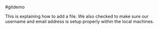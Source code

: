 #gitdemo

This is explaining how to add a file.
We also checked to make sure our username and email address is setup properly within the local machines.

